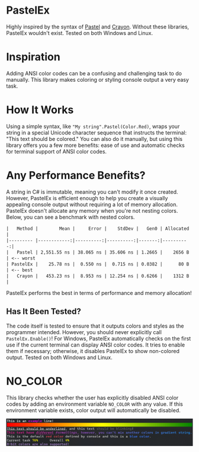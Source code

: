 # PastelEx
Highly inspired by the syntax of [Pastel](https://github.com/silkfire/Pastel) and [Crayon](https://github.com/riezebosch/crayon). Without these libraries, PastelEx wouldn't exist.
Tested on both Windows and Linux.

# Inspiration
Adding ANSI color codes can be a confusing and challenging task to do manually. This library makes coloring or styling console output a very easy task.

# How It Works
Using a simple syntax, like `"My string".Pastel(Color.Red)`, wraps your string in a special Unicode character sequence that instructs the terminal: "This text should be colored."
You can also do it manually, but using this library offers you a few more benefits: ease of use and automatic checks for terminal support of ANSI color codes.

# Any Performance Benefits?
A string in C# is immutable, meaning you can't modify it once created. However, PastelEx is efficient enough to help you create a visually appealing console output without requiring a lot of memory allocation.
PastelEx doesn't allocate any memory when you're not nesting colors. Below, you can see a benchmark with nested colors.

```
|   Method |        Mean |     Error |    StdDev |   Gen0 | Allocated |
|--------- |------------:|----------:|----------:|-------:|----------:|
|   Pastel | 2,551.55 ns | 38.065 ns | 35.606 ns | 1.2665 |    2656 B | <-- worst
| PastelEx |    25.78 ns |  0.550 ns |  0.715 ns | 0.0382 |      80 B | <-- best
|   Crayon |   453.23 ns |  8.953 ns | 12.254 ns | 0.6266 |    1312 B |
```

PastelEx performs the best in terms of performance and memory allocation!

## Has It Been Tested?
The code itself is tested to ensure that it outputs colors and styles as the programmer intended.
However, you should never explicitly call `PastelEx.Enable()`! For Windows, PastelEx automatically checks on the first use if the current terminal can display ANSI color codes. It tries to enable them if necessary; otherwise, it disables PastelEx to show non-colored output.
Tested on both Windows and Linux.

# NO_COLOR
This library checks whether the user has explicitly disabled ANSI color codes by adding an environment variable `NO_COLOR` with any value. If this environment variable exists, color output will automatically be disabled.

![Example Image](img/example1.png)